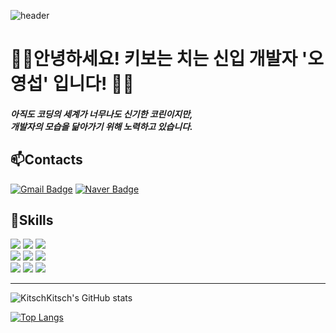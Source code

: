 ![header](https://capsule-render.vercel.app/api?type=wave&color=auto&height=300&section=header&text=Kitsch%20Kitsch&fontSize=90)


# 🙋‍♂️안녕하세요! 키보는 치는 신입 개발자 '오영섭' 입니다! 👨‍💻

<h5>아직도 코딩의 세계가 너무나도 신기한 코린이지만,<br>
개발자의 모습을 닮아가기 위해 노력하고 있습니다.</h5>


## 📫Contacts
[![Gmail Badge](https://img.shields.io/badge/Gmail-d14836?style=flat-square&logo=Gmail&logoColor=white&link=mailto:moyses0302@gmail.com)](mailto:moyses0302@gmail.com)
[![Naver Badge](https://img.shields.io/badge/Naver-03C75A?style=flat-square&logo=Naver&logoColor=white&link=mailto:jss5794@naver.com)](mailto:jss5794@naver.com)

<!--
**KitschKitsch/KitschKitsch** is a ✨ _special_ ✨ repository because its `README.md` (this file) appears on your GitHub profile.

Here are some ideas to get you started:

- 🔭 I’m currently working on ...
- 🌱 I’m currently learning ...
- 👯 I’m looking to collaborate on ...
- 🤔 I’m looking for help with ...
- 💬 Ask me about ...
- 📫 How to reach me: ...
- 😄 Pronouns: ...
- ⚡ Fun fact: ...
-->



## 💪Skills 

<div>
  <img src="https://img.shields.io/badge/Java-007396?&style=for-the-badge&logo=Java&logoColor=white"/>
  <img src="https://img.shields.io/badge/Spring-6DB33F?style=for-the-badge&logo=Spring&logoColor=white"/>
  <img src="https://img.shields.io/badge/jQuery-0769AD?style=for-the-badge&logo=jQuery&logoColor=white"/>
</div>
<div>
  <img src="https://img.shields.io/badge/Oracle-F80000?style=for-the-badge&logo=Oracle&logoColor=white"/>
  <img src="https://img.shields.io/badge/RStudio-75AADB?style=for-the-badge&logo=RStudio&logoColor=white"/>
  <img src="https://img.shields.io/badge/Python-3776AB?style=for-the-badge&logo=Python&logoColor=white"/>
</div>
<div>
  <img src="https://img.shields.io/badge/HTML5-E34F26?style=for-the-badge&logo=HTML5&logoColor=white"/>
  <img src="https://img.shields.io/badge/CSS3-1572B6?style=for-the-badge&logo=CSS3&logoColor=white"/>
  <img src="https://img.shields.io/badge/JavaScript-F7DF1E?style=for-the-badge&logo=JavaScript&logoColor=white"/>
</div>

<hr>
  
![KitschKitsch's GitHub stats](https://github-readme-stats.vercel.app/api?username=KitschKitsch&show_icons=true&theme=radical)


[![Top Langs](https://github-readme-stats.vercel.app/api/top-langs/?username=KitschKitsch&layout=compact)](https://github.com/KitschKitsch/github-readme-stats)

